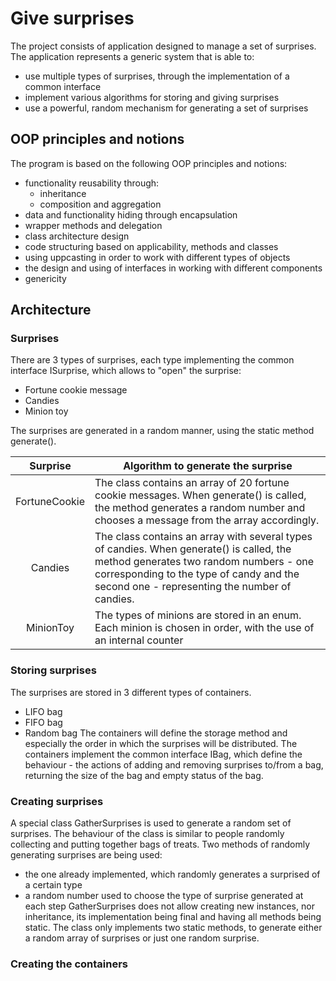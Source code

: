 # Give surprises
The project consists of application designed to manage a set of surprises. 
The application represents a generic system that is able to:
- use multiple types of surprises, through the implementation of a common interface
- implement various algorithms for storing and giving surprises
- use a powerful, random mechanism for generating a set of surprises

## OOP principles and notions
The program is based on the following OOP principles and notions:
- functionality reusability through:
  - inheritance
  - composition and aggregation
- data and functionality hiding through encapsulation
- wrapper methods and delegation
- class architecture design
- code structuring based on applicability, methods and classes
- using uppcasting in order to work with different types of objects  
- the design and using of interfaces in working with different components
- genericity

## Architecture
### Surprises
There are 3 types of surprises, each type implementing the common interface ISurprise, which allows to "open" the surprise:
- Fortune cookie message
- Candies
- Minion toy

The surprises are generated in a random manner, using the static method generate().

| Surprise | Algorithm to generate the surprise |
| :-:      |  --------------------------------- |
| FortuneCookie | The class contains an array of 20 fortune cookie messages. When generate() is called, the method generates a random number and chooses a message from the array accordingly.|
| Candies | The class contains an array with several types of candies. When generate() is called, the method generates two random numbers - one corresponding to the type of candy and the second one - representing the number of candies.|
| MinionToy | The types of minions are stored in an enum. Each minion is chosen in order, with the use of an internal counter|


### Storing surprises
The surprises are stored in 3 different types of containers. 
- LIFO bag
- FIFO bag
- Random bag
The containers will define the storage method and especially the order in which the surprises will be distributed. The containers implement the common interface IBag, which define the behaviour - the actions of adding and removing surprises to/from a bag, returning the size of the bag and empty status of the bag.

### Creating surprises
A special class GatherSurprises is used to generate a random set of surprises. The behaviour of the class is similar to people randomly collecting and putting together bags of treats.
Two methods of randomly generating surprises are being used:
- the one already implemented, which randomly generates a surprised of a certain type
- a random number used to choose the type of surprise generated at each step
GatherSurprises does not allow creating new instances, nor inheritance, its implementation being final and having all methods being static.
The class only implements two static methods, to generate either a random array of surprises or just one random surprise.

### Creating the containers


